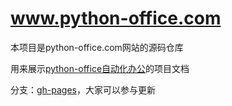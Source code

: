 # www.python-office.com

本项目是python-office.com网站的源码仓库

用来展示[python-office自动化办公](https://mp.weixin.qq.com/s/d2m7xYCLXF8QUlr-5sSuPA)的项目文档

分支：[gh-pages](https://github.com/CoderWanFeng/python-office/tree/gh-pages)，大家可以参与更新